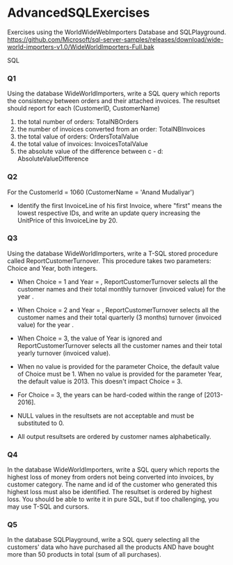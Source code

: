 # AdvancedSQLExercises

Exercises using the WorldWideWebImporters Database and SQLPlayground. 
https://github.com/Microsoft/sql-server-samples/releases/download/wide-world-importers-v1.0/WideWorldImporters-Full.bak

SQL 
### Q1
Using the database WideWorldImporters, write a SQL query which reports the consistency between orders and their attached invoices.
The resultset should report for each (CustomerID, CustomerName)
1. the total number of orders: TotalNBOrders
2. the number of invoices converted from an order: TotalNBInvoices
3. the total value of orders: OrdersTotalValue
4. the total value of invoices: InvoicesTotalValue
5. the absolute value of the difference between c - d: AbsoluteValueDifference
 
 ### Q2
For the CustomerId = 1060 (CustomerName = 'Anand Mudaliyar')
- Identify the first InvoiceLine of his first Invoice, where "first" means the lowest respective IDs, and write an update query increasing the UnitPrice of this InvoiceLine by 20.

### Q3
Using the database WideWorldImporters, write a T-SQL stored procedure called ReportCustomerTurnover.
This procedure takes two parameters: Choice and Year, both integers.

- When Choice = 1 and Year = <aYear>, ReportCustomerTurnover selects all the customer names and their total monthly turnover (invoiced value) for the year <aYear>.

- When Choice = 2 and Year = <aYear>, ReportCustomerTurnover  selects all the customer names and their total quarterly (3 months) turnover (invoiced value) for the year <aYear>.

- When Choice = 3, the value of Year is ignored and ReportCustomerTurnover  selects all the customer names and their total yearly turnover (invoiced value).

- When no value is provided for the parameter Choice, the default value of Choice must be 1.
When no value is provided for the parameter Year, the default value is 2013. This doesn't impact Choice = 3.

- For Choice = 3, the years can be hard-coded within the range of [2013-2016].

- NULL values in the resultsets are not acceptable and must be substituted to 0.

- All output resultsets are ordered by customer names alphabetically.

### Q4
In the database WideWorldImporters, write a SQL query which reports the highest loss of money from orders not being converted into invoices, by customer category. The name and id of the customer who generated this highest loss must also be identified. The resultset is ordered by highest loss.
You should be able to write it in pure SQL, but if too challenging, you may use T-SQL and cursors.

### Q5
In the database SQLPlayground, write a SQL query selecting all the customers' data who have purchased all the products AND have bought more than 50 products in total (sum of all purchases).
